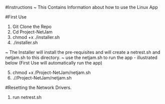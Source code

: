 #Instructions
~ This Contains Information about how to use the Linux App

#First Use
1. Git Clone the Repo
2. Cd Project-NetJam
3. chmod +x ./installer.sh 
4. ./installer.sh

~ The Installer will install the pre-requisites and will create a netrest.sh and netjam.sh to this directory.
~ use the netjam.sh to run the app - illustrated below (First Use will automatically run the app)

5. chmod +x  <path to Project-NetJam>/Project-NetJam/netjam.sh 
6. ./<path to Project-NetJam>/Project-NetJam/netjam.sh

#Resetting the Network Drivers.
1. run netrest.sh